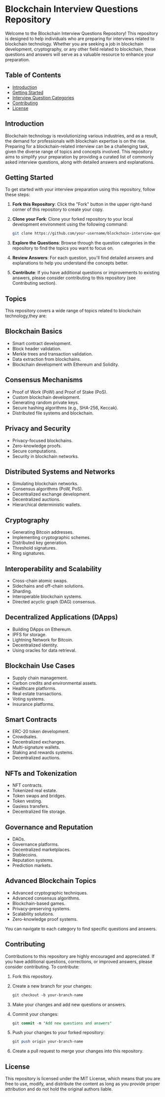 # Blockchain Interview Questions Repository

Welcome to the Blockchain Interview Questions Repository! This repository is designed to help individuals who are preparing for interviews related to blockchain technology. Whether you are seeking a job in blockchain development, cryptography, or any other field related to blockchain, these questions and answers will serve as a valuable resource to enhance your preparation.

## Table of Contents
- [Introduction](#introduction)
- [Getting Started](#getting-started)
- [Interview Question Categories](#interview-question-categories)
- [Contributing](#contributing)
- [License](#license)

## Introduction
Blockchain technology is revolutionizing various industries, and as a result, the demand for professionals with blockchain expertise is on the rise. Preparing for a blockchain-related interview can be a challenging task, given the diverse range of topics and concepts involved. This repository aims to simplify your preparation by providing a curated list of commonly asked interview questions, along with detailed answers and explanations.

## Getting Started
To get started with your interview preparation using this repository, follow these steps:

1. **Fork this Repository**: Click the "Fork" button in the upper right-hand corner of this repository to create your copy.

2. **Clone your Fork**: Clone your forked repository to your local development environment using the following command:

   ```bash
   git clone https://github.com/your-username/blockchain-interview-questions.git
   ```

3. **Explore the Questions**: Browse through the question categories in the repository to find the topics you want to focus on.

4. **Review Answers**: For each question, you'll find detailed answers and explanations to help you understand the concepts better.

5. **Contribute**: If you have additional questions or improvements to existing answers, please consider contributing to this repository (see Contributing section).

## Topics
This repository covers a wide range of topics related to blockchain technology,they are:

## Blockchain Basics

- Smart contract development.
- Block header validation.
- Merkle trees and transaction validation.
- Data extraction from blockchains.
- Blockchain development with Ethereum and Solidity.

## Consensus Mechanisms

- Proof of Work (PoW) and Proof of Stake (PoS).
- Custom blockchain development.
- Generating random private keys.
- Secure hashing algorithms (e.g., SHA-256, Keccak).
- Distributed file systems and blockchain.

## Privacy and Security

- Privacy-focused blockchains.
- Zero-knowledge proofs.
- Secure computations.
- Security in blockchain networks.

## Distributed Systems and Networks

- Simulating blockchain networks.
- Consensus algorithms (PoW, PoS).
- Decentralized exchange development.
- Decentralized auctions.
- Hierarchical deterministic wallets.

## Cryptography

- Generating Bitcoin addresses.
- Implementing cryptographic schemes.
- Distributed key generation.
- Threshold signatures.
- Ring signatures.

## Interoperability and Scalability

- Cross-chain atomic swaps.
- Sidechains and off-chain solutions.
- Sharding.
- Interoperable blockchain systems.
- Directed acyclic graph (DAG) consensus.

## Decentralized Applications (DApps)

- Building DApps on Ethereum.
- IPFS for storage.
- Lightning Network for Bitcoin.
- Decentralized identity.
- Using oracles for data retrieval.

## Blockchain Use Cases

- Supply chain management.
- Carbon credits and environmental assets.
- Healthcare platforms.
- Real estate transactions.
- Voting systems.
- Insurance platforms.

## Smart Contracts

- ERC-20 token development.
- Crowdsales.
- Decentralized exchanges.
- Multi-signature wallets.
- Staking and rewards systems.
- Decentralized auctions.

## NFTs and Tokenization

- NFT contracts.
- Tokenized real estate.
- Token swaps and bridges.
- Token vesting.
- Gasless transfers.
- Decentralized file storage.

## Governance and Reputation

- DAOs.
- Governance platforms.
- Decentralized marketplaces.
- Stablecoins.
- Reputation systems.
- Prediction markets.

## Advanced Blockchain Topics

- Advanced cryptographic techniques.
- Advanced consensus algorithms.
- Blockchain-based games.
- Privacy-preserving systems.
- Scalability solutions.
- Zero-knowledge proof systems.


You can navigate to each category to find specific questions and answers.

## Contributing
Contributions to this repository are highly encouraged and appreciated. If you have additional questions, corrections, or improved answers, please consider contributing. To contribute:

1. Fork this repository.

2. Create a new branch for your changes:

   ```css
   git checkout -b your-branch-name
   ```

3. Make your changes and add new questions or answers.

4. Commit your changes:

   ```sql
   git commit -m "Add new questions and answers"
   ```

5. Push your changes to your forked repository:

   ```perl
   git push origin your-branch-name
   ```

6. Create a pull request to merge your changes into this repository.

## License
This repository is licensed under the MIT License, which means that you are free to use, modify, and distribute the content as long as you provide proper attribution and do not hold the original authors liable.
```


